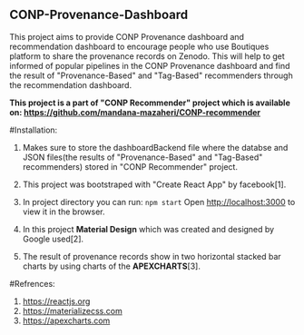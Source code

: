 ## CONP-Provenance-Dashboard
This project aims to provide CONP Provenance dashboard and recommendation dashboard to encourage people who use Boutiques platform to share the provenance records on Zenodo. This will help to get informed of popular pipelines in the CONP Provenance dashboard and find the result of "Provenance-Based" and "Tag-Based" recommenders through the recommendation dashboard.

**This project is a part of "CONP Recommender" project which is available on: https://github.com/mandana-mazaheri/CONP-recommender**

#Installation: 

  1. Makes sure to store the dashboardBackend file where the databse and JSON files(the results of "Provenance-Based" and "Tag-Based" recommenders) stored in "CONP Recommender" project.
  
  2. This project was bootstraped with "Create React App" by facebook[1].
  
  3. In project directory you can run:
      `npm start` 
      Open [http://localhost:3000](http://localhost:3000) to view it in the browser.
      
  4. In this project **Material Design** which was created and designed by Google used[2].
  
  5. The result of provenance records show in two horizontal stacked bar charts by using charts of the **APEXCHARTS**[3].
  
  
  
  
#Refrences:
1. https://reactjs.org
2. https://materializecss.com
3. https://apexcharts.com

      
